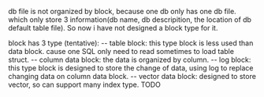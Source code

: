 db file is not organized by block, because one db only has one db file. which only store 3 information(db name, db descripition, the location of db default table file). So now i have not designed a block type for it.

block has 3 type (tentative):
-- table block: this type block is less used than data block. cause one SQL only need to read sometimes to load table struct.
-- column data block: the data is organized by column.
-- log block: this type block is designed to store the change of data, using log to replace changing data on column data block.
-- vector data block: designed to store vector, so can support many index type. TODO
